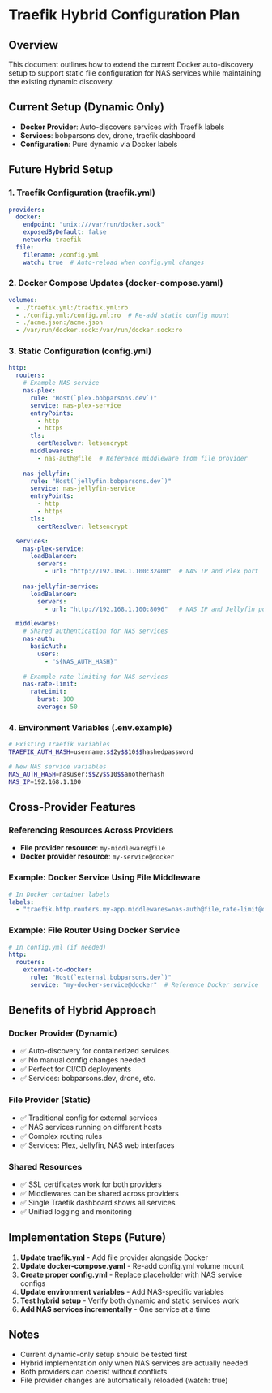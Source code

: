 # Traefik Hybrid Configuration Plan

## Overview
This document outlines how to extend the current Docker auto-discovery setup to support static file configuration for NAS services while maintaining the existing dynamic discovery.

## Current Setup (Dynamic Only)
- **Docker Provider**: Auto-discovers services with Traefik labels
- **Services**: bobparsons.dev, drone, traefik dashboard
- **Configuration**: Pure dynamic via Docker labels

## Future Hybrid Setup

### 1. Traefik Configuration (traefik.yml)
```yaml
providers:
  docker:
    endpoint: "unix:///var/run/docker.sock"
    exposedByDefault: false
    network: traefik
  file:
    filename: /config.yml
    watch: true  # Auto-reload when config.yml changes
```

### 2. Docker Compose Updates (docker-compose.yaml)
```yaml
volumes:
  - ./traefik.yml:/traefik.yml:ro
  - ./config.yml:/config.yml:ro  # Re-add static config mount
  - ./acme.json:/acme.json
  - /var/run/docker.sock:/var/run/docker.sock:ro
```

### 3. Static Configuration (config.yml)
```yaml
http:
  routers:
    # Example NAS service
    nas-plex:
      rule: "Host(`plex.bobparsons.dev`)"
      service: nas-plex-service
      entryPoints:
        - http
        - https
      tls:
        certResolver: letsencrypt
      middlewares:
        - nas-auth@file  # Reference middleware from file provider
    
    nas-jellyfin:
      rule: "Host(`jellyfin.bobparsons.dev`)"
      service: nas-jellyfin-service
      entryPoints:
        - http
        - https
      tls:
        certResolver: letsencrypt

  services:
    nas-plex-service:
      loadBalancer:
        servers:
          - url: "http://192.168.1.100:32400"  # NAS IP and Plex port
    
    nas-jellyfin-service:
      loadBalancer:
        servers:
          - url: "http://192.168.1.100:8096"   # NAS IP and Jellyfin port

  middlewares:
    # Shared authentication for NAS services
    nas-auth:
      basicAuth:
        users:
          - "${NAS_AUTH_HASH}"
    
    # Example rate limiting for NAS services
    nas-rate-limit:
      rateLimit:
        burst: 100
        average: 50
```

### 4. Environment Variables (.env.example)
```bash
# Existing Traefik variables
TRAEFIK_AUTH_HASH=username:$$2y$$10$$hashedpassword

# New NAS service variables
NAS_AUTH_HASH=nasuser:$$2y$$10$$anotherhash
NAS_IP=192.168.1.100
```

## Cross-Provider Features

### Referencing Resources Across Providers
- **File provider resource**: `my-middleware@file`
- **Docker provider resource**: `my-service@docker`

### Example: Docker Service Using File Middleware
```yaml
# In Docker container labels
labels:
  - "traefik.http.routers.my-app.middlewares=nas-auth@file,rate-limit@docker"
```

### Example: File Router Using Docker Service
```yaml
# In config.yml (if needed)
http:
  routers:
    external-to-docker:
      rule: "Host(`external.bobparsons.dev`)"
      service: "my-docker-service@docker"  # Reference Docker service
```

## Benefits of Hybrid Approach

### Docker Provider (Dynamic)
- ✅ Auto-discovery for containerized services
- ✅ No manual config changes needed
- ✅ Perfect for CI/CD deployments
- ✅ Services: bobparsons.dev, drone, etc.

### File Provider (Static)
- ✅ Traditional config for external services
- ✅ NAS services running on different hosts
- ✅ Complex routing rules
- ✅ Services: Plex, Jellyfin, NAS web interfaces

### Shared Resources
- ✅ SSL certificates work for both providers
- ✅ Middlewares can be shared across providers
- ✅ Single Traefik dashboard shows all services
- ✅ Unified logging and monitoring

## Implementation Steps (Future)

1. **Update traefik.yml** - Add file provider alongside Docker
2. **Update docker-compose.yaml** - Re-add config.yml volume mount
3. **Create proper config.yml** - Replace placeholder with NAS service configs
4. **Update environment variables** - Add NAS-specific variables
5. **Test hybrid setup** - Verify both dynamic and static services work
6. **Add NAS services incrementally** - One service at a time

## Notes
- Current dynamic-only setup should be tested first
- Hybrid implementation only when NAS services are actually needed
- Both providers can coexist without conflicts
- File provider changes are automatically reloaded (watch: true)